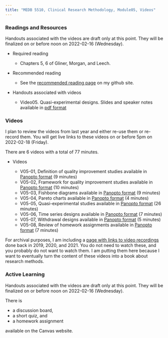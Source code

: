 ```yaml
---
title: "MEDB 5510, Clinical Research Methodology, Module05, Videos"
---
```


### Readings and Resources

Handouts associated with the videos are draft only at this point. They will be finalized on or before noon on 2022-02-16 (Wednesday).

+ Required reading
  + Chapters 5, 6 of Gliner, Morgan, and Leech.

+ Recommended reading
  + See the [recommended reading page][git2] on my github site.

+ Handouts associated with videos
  + Video05. Quasi-experimental designs. Slides and speaker notes available in [pdf format][git1]

### Videos

I plan to review the videos from last year and either re-use them or re-record them. You will get live links to these videos on or before 5pm on 2022-02-18 (Friday).

There are 6 videos with a total of 77 minutes.

+ Videos

  + V05-01, Definition of quality improvement studies available in [Panopto format][v0501] (9 minutes)
  + V05-02, Framework for quality improvement studies available in [Panopto format][v0502] (10 minutes)
  + V05-03, Fishbone diagrams available in [Panopto format][v0503] (9 minutes)
  + V05-04, Pareto charts available in [Panopto format][v0504] (4 minutes)
  + V05-05, Quasi-experimental studies available in [Panopto format][v0505] (26 minutes)
  + V05-06, Time series designs available in [Panopto format][v0506] (7 minutes)
  + V05-07, Withdrawal designs available in [Panopto format][v0507] (5 minutes)
  + V05-08, Review of homework assignments available in [Panopto format][v0508] (7 minutes)

For archival purposes, I am including a [page with links to video recordings][git0] done back in 2019, 2020, and 2021. You do not need to watch these, and you probably do not want to watch them. I am putting them here because I want to eventually turn the content of these videos into a book about research methods.

### Active Learning

Handouts associated with the videos are draft only at this point. They will be finalized on or before noon on 2022-02-16 (Wednesday).

There is

+ a discussion board,
+ a short quiz, and
+ a homework assignment

available on the Canvas website.

[git0]: https://github.com/pmean/classes/blob/master/clinical-research-methodology/modules/5510-99-videos.md
[git1]: https://github.com/pmean/classes/blob/master/clinical-research-methodology/results/video05-slides-and-speaker-notes.pdf
[git2]: https://github.com/pmean/classes/blob/master/clinical-research-methodology/modules/5510-99-readings.md

[v0501]: https://umsystem.hosted.panopto.com/Panopto/Pages/Viewer.aspx?id=b65c6e86-96a8-45a0-9ba1-ae4000f3b826
[v0502]: https://umsystem.hosted.panopto.com/Panopto/Pages/Viewer.aspx?id=03091cdb-1469-4907-bf18-ae4000f66f55
[v0503]: https://umsystem.hosted.panopto.com/Panopto/Pages/Viewer.aspx?id=fc09d1f0-a7ec-4a74-a395-ae4000f9ba07
[v0504]: https://umsystem.hosted.panopto.com/Panopto/Pages/Viewer.aspx?id=a12c47b4-4896-4ab7-b76d-ae4000fc827a
[v0505]: https://umsystem.hosted.panopto.com/Panopto/Pages/Viewer.aspx?id=184d28bb-cd8d-4bbc-b3fb-ae4000fdfcb0
[v0506]: https://umsystem.hosted.panopto.com/Panopto/Pages/Viewer.aspx?id=a7adfa97-044f-4c9f-b5cd-ae40010592b0
[v0507]: https://umsystem.hosted.panopto.com/Panopto/Pages/Viewer.aspx?id=cf1e1848-82d4-4cbb-ad89-ae400157d01e
[v0508]: https://umsystem.hosted.panopto.com/Panopto/Pages/Viewer.aspx?id=cf72b356-c49c-41a3-892c-ae40015aaf51